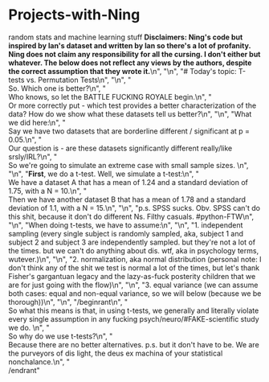 # Projects-with-Ning
random stats and machine learning stuff
**Disclaimers: Ning's code but inspired by Ian's dataset and written by Ian so there's a lot of profanity. Ning does not claim any responsibility for all the cursing. I don't either but whatever. The below does not reflect any views by the authors, despite the correct assumption that they wrote it.**\n",
"\n",
"# Today's topic: T-tests vs. Permutation Tests\n",
"\n",
"<br />So. Which one is better?\n",
"<br />Who knows, so let the BATTLE FUCKING ROYALE begin.\n",
"<br />Or more correctly put - which test provides a better characterization of the data? How do we show what these datasets tell us better?\n",
"\n",
"What we did here:\n",
"<br />Say we have two datasets that are borderline different / significant at p = 0.05.\n",
"<br />Our question is - are these datasets significantly different really/like srsly/IRL?\n",
"<br />So we're going to simulate an extreme case with small sample sizes. \n",
"\n",
"**First**, we do a t-test. Well, we simulate a t-test:\n",
"<br />We have a dataset A that has a mean of 1.24 and a standard deviation of 1.75, with a N = 10.\n",
"<br />Then we have another dataset B that has a mean of 1.78 and a standard deviation of 1.1, with a N = 15.\n",
"\n",
"p.s. SPSS sucks. Obv. SPSS can't do this shit, because it don't do different Ns. Filthy casuals. #python-FTW\n",
"\n",
"When doing t-tests, we have to assume:\n",
"\n",
"1. independent sampling (every single subject is randomly sampled, aka, subject 1 and subject 2 and subject 3 are independently sampled. but they're not a lot of the times. but we can't do anything about dis. wtf, aka in psychology terms, wutever.)\n",
"\n",
"2. normalization, aka normal distribution (personal note: I don't think any of the shit we test is normal a lot of the times, but let's thank Fisher's gargantuan legacy and the lazy-as-fuck posterity children that we are for just going with the flow)\n",
"\n",
"3. equal variance (we can assume both cases: equal and non-equal variance, so we will below (because we be thorough))\n",
"\n",
"/beginrant\n",
"<br />So what this means is that, in using t-tests, we generally and literally violate every single assumption in any fucking psych/neuro/#FAKE-scientific study we do. \n",
"<br />So why do we use t-tests?\n",
"<br />Because there are no better alternatives. p.s. but it don't have to be. We are the purveyors of dis light, the deus ex machina of your statistical nonchalance.\n",
"<br />/endrant"

